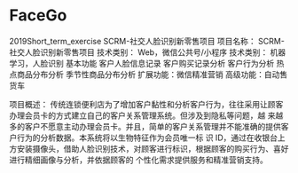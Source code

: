 # FaceGo
2019Short_term_exercise
SCRM-社交人脸识别新零售项目
项目名称： 	SCRM-社交人脸识别新零售项目
技术类别： 	Web，微信公共号/小程序
技术类别：	机器学习，人脸识别
基本功能
客户人脸信息记录
客户购买记录分析
客户行为分析
热点商品分布分析
季节性商品分布分析
扩展功能：微信精准营销
高级功能：自动售货车
 
项目概述：
传统连锁便利店为了增加客户黏性和分析客户行为，往往采用让顾客办理会员卡的方式建立自己的客户关系管理系统。但涉及到隐私等问题，越
来越多的客户不愿意主动办理会员卡。并且，简单的客户关系管理并不能准确的提供客户行为的分析数据。本系统将以生物特征作为会员唯一标
识 ID，通过在收银台上方安装摄像头，借助人脸识别技术，对顾客进行标识，根据顾客的购买行为、喜好进行精细画像与分析，并依据顾客的
个性化需求提供服务和精准营销支持。

